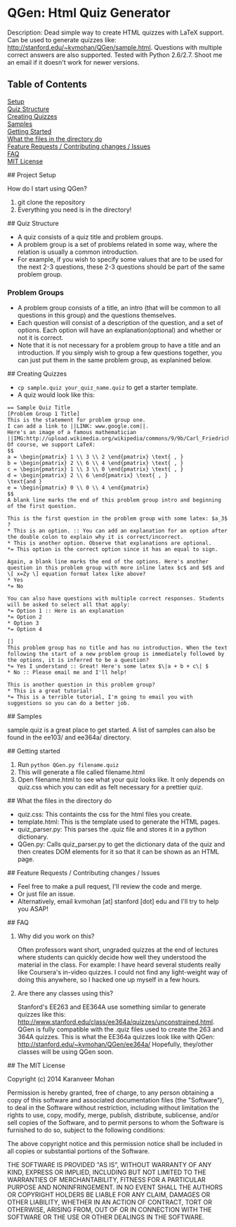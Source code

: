 # QGen: Html Quiz Generator

Description: Dead simple way to create HTML quizzes with LaTeX support. Can be used to generate quizzes like: http://stanford.edu/~kvmohan/QGen/sample.html. Questions with multiple correct answers are also supported. Tested with Python 2.6/2.7. Shoot me an email if it doesn't work for newer versions.

## Table of Contents
[Setup](#setup)   
[Quiz Structure](#structure)   
[Creating Quizzes](#create)   
[Samples](#samples)   
[Getting Started](#start)   
[What the files in the directory do](#files)   
[Feature Requests / Contributing changes / Issues](#issues)   
[FAQ](#faq)   
[MIT License](#license)   

<a name="setup"/>
## Project Setup

How do I start using QGen?

1. git clone the repository
2. Everything you need is in the directory!

<a name="structure"/>
## Quiz Structure

- A quiz consists of a quiz title and problem groups.
- A problem group is a set of problems related in some way, where the relation is usually a common introduction.
- For example, if you wish to specify some values that are to be used for the next 2-3 questions, these 2-3 questions should be part of the same problem group.

### Problem Groups

- A problem group consists of a title, an intro (that will be common to all questions in this group) and the questions themselves.
- Each question will consist of a description of the question, and a set of options. Each option will have an explanation(optional) and whether or not it is correct.
- Note that it is not necessary for a problem group to have a title and an introduction. If you simply wish to group a few questions together, you can just put them in the same problem group, as explanined below.

<a name="create"/>
## Creating Quizzes

- `cp sample.quiz your_quiz_name.quiz` to get a starter template.
- A quiz would look like this:

```
== Sample Quiz Title
[Problem Group 1 Title]
This is the statement for problem group one.
I can add a link to ||LINK: www.google.com||.
Here's an image of a famous mathematician ||IMG:http://upload.wikimedia.org/wikipedia/commons/9/9b/Carl_Friedrich_Gauss.jpg||
Of course, we support LaTeX:
$$
a = \begin{pmatrix} 1 \\ 3 \\ 2 \end{pmatrix} \text{ , }
b = \begin{pmatrix} 2 \\ 6 \\ 4 \end{pmatrix} \text{ , }
c = \begin{pmatrix} 1 \\ 3 \\ 0 \end{pmatrix} \text{ , }
d = \begin{pmatrix} 2 \\ 6 \end{pmatrix} \text{ , }
\text{and }
e = \begin{pmatrix} 0 \\ 0 \\ 4 \end{pmatrix}
$$
A blank line marks the end of this problem group intro and beginning of the first question.

This is the first question in the problem group with some latex: $a_3$ ?
* This is an option. :: You can add an explanation for an option after the double colon to explain why it is correct/incorrect.
* This is another option. Observe that explanations are optional.
*= This option is the correct option since it has an equal to sign.

Again, a blank line marks the end of the options. Here's another question in this problem group with more inline latex $c$ and $d$ and \[ x=Zy \] equation format latex like above?
* Yes
*= No

You can also have questions with multiple correct responses. Students will be asked to select all that apply:
*= Option 1 :: Here is an explanation
*= Option 2
* Option 3
*= Option 4

[]
This problem group has no title and has no introduction. When the text following the start of a new problem group is immediately followed by the options, it is inferred to be a question?
*= Yes I understand :: Great! Here's some latex $\|a + b + c\| $
* No :: Please email me and I'll help!

This is another question in this problem group?
* This is a great tutorial!
*= This is a terrible tutorial, I'm going to email you with suggestions so you can do a better job.
```

<a name="samples"/>
## Samples

sample.quiz is a great place to get started. A list of samples can also be found in the ee103/ and ee364a/ directory.

<a name="start"/>
## Getting started

1. Run `python QGen.py filename.quiz`
2. This will generate a file called filename.html
3. Open filename.html to see what your quiz looks like. It only depends on quiz.css which you can edit as felt necessary for a prettier quiz.

<a name="files"/>
## What the files in the directory do

- quiz.css: This containts the css for the html files you create.
- template.html: This is the template used to generate the HTML pages.
- quiz_parser.py: This parses the .quiz file and stores it in a python dictionary.
- QGen.py: Calls quiz_parser.py to get the dictionary data of the quiz and then creates DOM elements for it so that it can be shown as an HTML page.

<a name="issues"/>
## Feature Requests / Contributing changes / Issues

- Feel free to make a pull request, I'll review the code and merge.
- Or just file an issue.
- Alternatively, email kvmohan [at] stanford [dot] edu and I'll try to help you ASAP!

<a name="faq"/>
## FAQ

1. Why did you work on this?

   Often professors want short, ungraded quizzes at the end of lectures where students can quickly decide how well they understood the material in the class. For example: I have heard several students really like Coursera's in-video quizzes. I could not find any light-weight way of doing this anywhere, so I hacked one up myself in a few hours.

2. Are there any classes using this?

   Stanford's EE263 and EE364A use something similar to generate quizzes like this: http://www.stanford.edu/class/ee364a/quizzes/unconstrained.html. QGen is fully compatible with the .quiz files used to create the 263 and 364A quizzes. This is what the EE364a quizzes look like with QGen: http://stanford.edu/~kvmohan/QGen/ee364a/
   Hopefully, they/other classes will be using QGen soon.


<a name="license"/>
## The MIT License

Copyright (c) 2014 Karanveer Mohan

Permission is hereby granted, free of charge, to any person obtaining a copy
of this software and associated documentation files (the "Software"), to deal
in the Software without restriction, including without limitation the rights
to use, copy, modify, merge, publish, distribute, sublicense, and/or sell
copies of the Software, and to permit persons to whom the Software is
furnished to do so, subject to the following conditions:

The above copyright notice and this permission notice shall be included in
all copies or substantial portions of the Software.

THE SOFTWARE IS PROVIDED "AS IS", WITHOUT WARRANTY OF ANY KIND, EXPRESS OR
IMPLIED, INCLUDING BUT NOT LIMITED TO THE WARRANTIES OF MERCHANTABILITY,
FITNESS FOR A PARTICULAR PURPOSE AND NONINFRINGEMENT. IN NO EVENT SHALL THE
AUTHORS OR COPYRIGHT HOLDERS BE LIABLE FOR ANY CLAIM, DAMAGES OR OTHER
LIABILITY, WHETHER IN AN ACTION OF CONTRACT, TORT OR OTHERWISE, ARISING FROM,
OUT OF OR IN CONNECTION WITH THE SOFTWARE OR THE USE OR OTHER DEALINGS IN
THE SOFTWARE.

